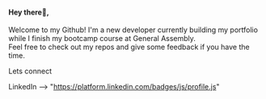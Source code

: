 #### Hey there👋,

Welcome to my Github! I'm a new developer currently building my portfolio while I finish my bootcamp course at General Assembly.  
Feel free to check out my repos and give some feedback if you have the time.  


Lets connect

LinkedIn --> "https://platform.linkedin.com/badges/js/profile.js"
